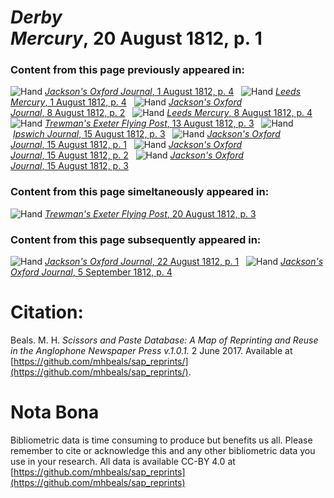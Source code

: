 # *Derby Mercury*, 20 August 1812, p. 1  
  
### Content from this page previously appeared in:  
![Hand](http://scissorsandpaste.net/wp-content/uploads/2017/06/smallhandpointer.png) [*Jackson's Oxford Journal*, 1 August 1812, p. 4](https://mhbeals.github.io/sap_html/Jackson's-Oxford-Journal/Jackson's-Oxford-Journal-1-August-1812-p-4)  
![Hand](http://scissorsandpaste.net/wp-content/uploads/2017/06/smallhandpointer.png) [*Leeds Mercury*, 1 August 1812, p. 4](https://mhbeals.github.io/sap_html/Leeds-Mercury/Leeds-Mercury-1-August-1812-p-4)  
![Hand](http://scissorsandpaste.net/wp-content/uploads/2017/06/smallhandpointer.png) [*Jackson's Oxford Journal*, 8 August 1812, p. 2](https://mhbeals.github.io/sap_html/Jackson's-Oxford-Journal/Jackson's-Oxford-Journal-8-August-1812-p-2)  
![Hand](http://scissorsandpaste.net/wp-content/uploads/2017/06/smallhandpointer.png) [*Leeds Mercury*, 8 August 1812, p. 4](https://mhbeals.github.io/sap_html/Leeds-Mercury/Leeds-Mercury-8-August-1812-p-4)  
![Hand](http://scissorsandpaste.net/wp-content/uploads/2017/06/smallhandpointer.png) [*Trewman's Exeter Flying Post*, 13 August 1812, p. 3](https://mhbeals.github.io/sap_html/Trewman's-Exeter-Flying-Post/Trewman's-Exeter-Flying-Post-13-August-1812-p-3)  
![Hand](http://scissorsandpaste.net/wp-content/uploads/2017/06/smallhandpointer.png) [*Ipswich Journal*, 15 August 1812, p. 3](https://mhbeals.github.io/sap_html/Ipswich-Journal/Ipswich-Journal-15-August-1812-p-3)  
![Hand](http://scissorsandpaste.net/wp-content/uploads/2017/06/smallhandpointer.png) [*Jackson's Oxford Journal*, 15 August 1812, p. 1](https://mhbeals.github.io/sap_html/Jackson's-Oxford-Journal/Jackson's-Oxford-Journal-15-August-1812-p-1)  
![Hand](http://scissorsandpaste.net/wp-content/uploads/2017/06/smallhandpointer.png) [*Jackson's Oxford Journal*, 15 August 1812, p. 2](https://mhbeals.github.io/sap_html/Jackson's-Oxford-Journal/Jackson's-Oxford-Journal-15-August-1812-p-2)  
![Hand](http://scissorsandpaste.net/wp-content/uploads/2017/06/smallhandpointer.png) [*Jackson's Oxford Journal*, 15 August 1812, p. 3](https://mhbeals.github.io/sap_html/Jackson's-Oxford-Journal/Jackson's-Oxford-Journal-15-August-1812-p-3)  
  
### Content from this page simeltaneously appeared in:  
![Hand](http://scissorsandpaste.net/wp-content/uploads/2017/06/smallhandpointer.png) [*Trewman's Exeter Flying Post*, 20 August 1812, p. 3](https://mhbeals.github.io/sap_html/Trewman's-Exeter-Flying-Post/Trewman's-Exeter-Flying-Post-20-August-1812-p-3)  
  
### Content from this page subsequently appeared in:  
![Hand](http://scissorsandpaste.net/wp-content/uploads/2017/06/smallhandpointer.png) [*Jackson's Oxford Journal*, 22 August 1812, p. 1](https://mhbeals.github.io/sap_html/Jackson's-Oxford-Journal/Jackson's-Oxford-Journal-22-August-1812-p-1)  
![Hand](http://scissorsandpaste.net/wp-content/uploads/2017/06/smallhandpointer.png) [*Jackson's Oxford Journal*, 5 September 1812, p. 4](https://mhbeals.github.io/sap_html/Jackson's-Oxford-Journal/Jackson's-Oxford-Journal-5-September-1812-p-4)  


# Citation: 

Beals. M. H. *Scissors and Paste Database: A Map of Reprinting and Reuse in the Anglophone Newspaper Press v.1.0.1.* 2 June 2017. Available at [https://github.com/mhbeals/sap_reprints/](https://github.com/mhbeals/sap_reprints/). 

# Nota Bona

Bibliometric data is time consuming to produce but benefits us all. Please remember to cite or acknowledge this and any other bibliometric data you use in your research. All data is available CC-BY 4.0 at [https://github.com/mhbeals/sap_reprints](https://github.com/mhbeals/sap_reprints)